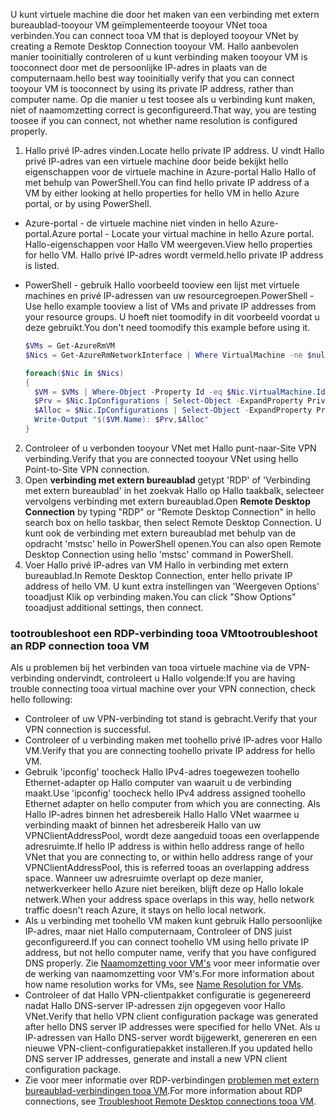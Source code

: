 <span data-ttu-id="1fde4-101">U kunt virtuele machine die door het maken van een verbinding met extern bureaublad-tooyour VM geïmplementeerde tooyour VNet tooa verbinden.</span><span class="sxs-lookup"><span data-stu-id="1fde4-101">You can connect tooa VM that is deployed tooyour VNet by creating a Remote Desktop Connection tooyour VM.</span></span> <span data-ttu-id="1fde4-102">Hallo aanbevolen manier tooinitially controleren of u kunt verbinding maken tooyour VM is tooconnect door met de persoonlijke IP-adres in plaats van de computernaam.</span><span class="sxs-lookup"><span data-stu-id="1fde4-102">hello best way tooinitially verify that you can connect tooyour VM is tooconnect by using its private IP address, rather than computer name.</span></span> <span data-ttu-id="1fde4-103">Op die manier u test toosee als u verbinding kunt maken, niet of naamomzetting correct is geconfigureerd.</span><span class="sxs-lookup"><span data-stu-id="1fde4-103">That way, you are testing toosee if you can connect, not whether name resolution is configured properly.</span></span>

1. <span data-ttu-id="1fde4-104">Hallo privé IP-adres vinden.</span><span class="sxs-lookup"><span data-stu-id="1fde4-104">Locate hello private IP address.</span></span> <span data-ttu-id="1fde4-105">U vindt Hallo privé IP-adres van een virtuele machine door beide bekijkt hello eigenschappen voor de virtuele machine in Azure-portal Hallo Hallo of met behulp van PowerShell.</span><span class="sxs-lookup"><span data-stu-id="1fde4-105">You can find hello private IP address of a VM by either looking at hello properties for hello VM in hello Azure portal, or by using PowerShell.</span></span>

  - <span data-ttu-id="1fde4-106">Azure-portal - de virtuele machine niet vinden in hello Azure-portal.</span><span class="sxs-lookup"><span data-stu-id="1fde4-106">Azure portal - Locate your virtual machine in hello Azure portal.</span></span> <span data-ttu-id="1fde4-107">Hallo-eigenschappen voor Hallo VM weergeven.</span><span class="sxs-lookup"><span data-stu-id="1fde4-107">View hello properties for hello VM.</span></span> <span data-ttu-id="1fde4-108">Hallo privé IP-adres wordt vermeld.</span><span class="sxs-lookup"><span data-stu-id="1fde4-108">hello private IP address is listed.</span></span>

  - <span data-ttu-id="1fde4-109">PowerShell - gebruik Hallo voorbeeld tooview een lijst met virtuele machines en privé IP-adressen van uw resourcegroepen.</span><span class="sxs-lookup"><span data-stu-id="1fde4-109">PowerShell - Use hello example tooview a list of VMs and private IP addresses from your resource groups.</span></span> <span data-ttu-id="1fde4-110">U hoeft niet toomodify in dit voorbeeld voordat u deze gebruikt.</span><span class="sxs-lookup"><span data-stu-id="1fde4-110">You don't need toomodify this example before using it.</span></span>

    ```powershell
    $VMs = Get-AzureRmVM
    $Nics = Get-AzureRmNetworkInterface | Where VirtualMachine -ne $null

    foreach($Nic in $Nics)
    {
      $VM = $VMs | Where-Object -Property Id -eq $Nic.VirtualMachine.Id
      $Prv = $Nic.IpConfigurations | Select-Object -ExpandProperty PrivateIpAddress
      $Alloc = $Nic.IpConfigurations | Select-Object -ExpandProperty PrivateIpAllocationMethod
      Write-Output "$($VM.Name): $Prv,$Alloc"
    }
    ```

2. <span data-ttu-id="1fde4-111">Controleer of u verbonden tooyour VNet met Hallo punt-naar-Site VPN verbinding.</span><span class="sxs-lookup"><span data-stu-id="1fde4-111">Verify that you are connected tooyour VNet using hello Point-to-Site VPN connection.</span></span>
3. <span data-ttu-id="1fde4-112">Open **verbinding met extern bureaublad** getypt 'RDP' of 'Verbinding met extern bureaublad' in het zoekvak Hallo op Hallo taakbalk, selecteer vervolgens verbinding met extern bureaublad.</span><span class="sxs-lookup"><span data-stu-id="1fde4-112">Open **Remote Desktop Connection** by typing "RDP" or "Remote Desktop Connection" in hello search box on hello taskbar, then select Remote Desktop Connection.</span></span> <span data-ttu-id="1fde4-113">U kunt ook de verbinding met extern bureaublad met behulp van de opdracht 'mstsc' hello in PowerShell openen.</span><span class="sxs-lookup"><span data-stu-id="1fde4-113">You can also open Remote Desktop Connection using hello 'mstsc' command in PowerShell.</span></span> 
4. <span data-ttu-id="1fde4-114">Voer Hallo privé IP-adres van VM Hallo in verbinding met extern bureaublad.</span><span class="sxs-lookup"><span data-stu-id="1fde4-114">In Remote Desktop Connection, enter hello private IP address of hello VM.</span></span> <span data-ttu-id="1fde4-115">U kunt extra instellingen van 'Weergeven Options' tooadjust Klik op verbinding maken.</span><span class="sxs-lookup"><span data-stu-id="1fde4-115">You can click "Show Options" tooadjust additional settings, then connect.</span></span>

### <a name="tootroubleshoot-an-rdp-connection-tooa-vm"></a><span data-ttu-id="1fde4-116">tootroubleshoot een RDP-verbinding tooa VM</span><span class="sxs-lookup"><span data-stu-id="1fde4-116">tootroubleshoot an RDP connection tooa VM</span></span>

<span data-ttu-id="1fde4-117">Als u problemen bij het verbinden van tooa virtuele machine via de VPN-verbinding ondervindt, controleert u Hallo volgende:</span><span class="sxs-lookup"><span data-stu-id="1fde4-117">If you are having trouble connecting tooa virtual machine over your VPN connection, check hello following:</span></span>

- <span data-ttu-id="1fde4-118">Controleer of uw VPN-verbinding tot stand is gebracht.</span><span class="sxs-lookup"><span data-stu-id="1fde4-118">Verify that your VPN connection is successful.</span></span>
- <span data-ttu-id="1fde4-119">Controleer of u verbinding maken met toohello privé IP-adres voor Hallo VM.</span><span class="sxs-lookup"><span data-stu-id="1fde4-119">Verify that you are connecting toohello private IP address for hello VM.</span></span>
- <span data-ttu-id="1fde4-120">Gebruik 'ipconfig' toocheck Hallo IPv4-adres toegewezen toohello Ethernet-adapter op Hallo computer van waaruit u de verbinding maakt.</span><span class="sxs-lookup"><span data-stu-id="1fde4-120">Use 'ipconfig' toocheck hello IPv4 address assigned toohello Ethernet adapter on hello computer from which you are connecting.</span></span> <span data-ttu-id="1fde4-121">Als Hallo IP-adres binnen het adresbereik Hallo Hallo VNet waarmee u verbinding maakt of binnen het adresbereik Hallo van uw VPNClientAddressPool, wordt deze aangeduid tooas een overlappende adresruimte.</span><span class="sxs-lookup"><span data-stu-id="1fde4-121">If hello IP address is within hello address range of hello VNet that you are connecting to, or within hello address range of your VPNClientAddressPool, this is referred tooas an overlapping address space.</span></span> <span data-ttu-id="1fde4-122">Wanneer uw adresruimte overlapt op deze manier, netwerkverkeer hello Azure niet bereiken, blijft deze op Hallo lokale netwerk.</span><span class="sxs-lookup"><span data-stu-id="1fde4-122">When your address space overlaps in this way, hello network traffic doesn't reach Azure, it stays on hello local network.</span></span>
- <span data-ttu-id="1fde4-123">Als u verbinding met toohello VM maken kunt gebruik Hallo persoonlijke IP-adres, maar niet Hallo computernaam, Controleer of DNS juist geconfigureerd.</span><span class="sxs-lookup"><span data-stu-id="1fde4-123">If you can connect toohello VM using hello private IP address, but not hello computer name, verify that you have configured DNS properly.</span></span> <span data-ttu-id="1fde4-124">Zie [Naamomzetting voor VM's](../articles/virtual-network/virtual-networks-name-resolution-for-vms-and-role-instances.md) voor meer informatie over de werking van naamomzetting voor VM's.</span><span class="sxs-lookup"><span data-stu-id="1fde4-124">For more information about how name resolution works for VMs, see [Name Resolution for VMs](../articles/virtual-network/virtual-networks-name-resolution-for-vms-and-role-instances.md).</span></span>
- <span data-ttu-id="1fde4-125">Controleer of dat Hallo VPN-clientpakket configuratie is gegenereerd nadat Hallo DNS-server IP-adressen zijn opgegeven voor Hallo VNet.</span><span class="sxs-lookup"><span data-stu-id="1fde4-125">Verify that hello VPN client configuration package was generated after hello DNS server IP addresses were specified for hello VNet.</span></span> <span data-ttu-id="1fde4-126">Als u IP-adressen van Hallo DNS-server wordt bijgewerkt, genereren en een nieuwe VPN-client-configuratiepakket installeren.</span><span class="sxs-lookup"><span data-stu-id="1fde4-126">If you updated hello DNS server IP addresses, generate and install a new VPN client configuration package.</span></span>
- <span data-ttu-id="1fde4-127">Zie voor meer informatie over RDP-verbindingen [problemen met extern bureaublad-verbindingen tooa VM](../articles/virtual-machines/windows/troubleshoot-rdp-connection.md).</span><span class="sxs-lookup"><span data-stu-id="1fde4-127">For more information about RDP connections, see [Troubleshoot Remote Desktop connections tooa VM](../articles/virtual-machines/windows/troubleshoot-rdp-connection.md).</span></span>
